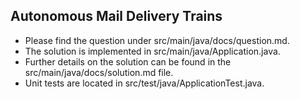 ## Autonomous Mail Delivery Trains

- Please find the question under src/main/java/docs/question.md.
- The solution is implemented in src/main/java/Application.java.
- Further details on the solution can be found in the src/main/java/docs/solution.md file.
- Unit tests are located in src/test/java/ApplicationTest.java.